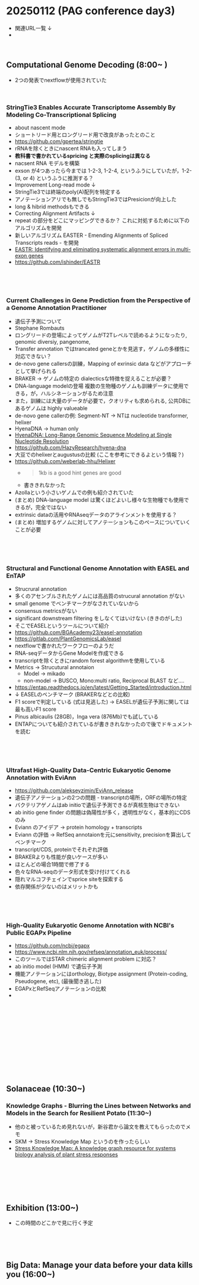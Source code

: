 # 20250112 (PAG conference day3)

- 関連URL一覧 ↓
- 

&nbsp;

## Computational Genome Decoding (8:00~ )

- 2つの発表でnextflowが使用されていた

&nbsp;

### StringTie3 Enables Accurate Transcriptome Assembly By Modeling Co-Transcriptional Splicing

- about nascent mode
- ショートリード用とロングリード用で改良があったとのこと
- https://github.com/gpertea/stringtie
- rRNAを除くときにnascent RNAも入ってしまう
- **教科書で書かれているspricing と実際のsplicingは異なる**
- nacsent RNA モデルを構築
- exson が4つあったら今までは 1-2-3, 1-2-4, というふうにしていたが，1-2-(3, or 4) というふうに推測する？
- Improvement Long-read mode ↓
- StringTie3では終端のpoly(A)配列を特定する
- アノテーションアリでも無しでもStringTie3ではPresicionが向上した
- long & hibrid methodsもできる
- Correcting Alignment Artifacts ↓
- repeat の部分をどこにマッピングできるか？ これに対処するために以下のアルゴリズムを開発
- 新しいアルゴリズム EASTER - Emending Alignments of Spliced Transcripts reads - を開発
- [EASTR: Identifying and eliminating systematic alignment errors in multi-exon genes](https://doi.org/10.1038/s41467-023-43017-4)
- https://github.com/ishinder/EASTR

&nbsp;

&nbsp;

### Current Challenges in Gene Prediction from the Perspective of a Genome Annotation Practitioner 

- 遺伝子予測について
- Stephane Rombauts
- ロングリードの登場によってゲノムがT2Tレベルで読めるようになったり, genomic diversiy, pangenome,
- Transfer annotation ではtrancated geneとかを見逃す，ゲノムの多様性に対応できない？
- de-novo gene callersの訓練，Mapping of exrinsic data などがアプローチとして挙げられる
- BRAKER -> ゲノムの特定の dialecticsな特徴を捉えることが必要？
- DNA-language modelの登場 複数の生物種のゲノムも訓練データに使用できる，が，ハルシネーションがるため注意
- また，訓練には大量のデータが必要で，クオリティも求められる, 公共DBにあるゲノムは highly valueable 
- de-novo gene callerの例: Segment-NT -> NTは nucleotide transformer, helixer
- HyenaDNA -> human only
- [HyenaDNA: Long-Range Genomic Sequence Modeling at Single Nucleotide Resolution](https://doi.org/10.48550/arXiv.2306.15794)
- https://github.com/HazyResearch/hyena-dna
- 大豆でのhelixerとaugustusの比較 (ここを参考にできるよという情報？)
- https://github.com/weberlab-hhu/Helixer
  - > 1kb is a good hint genes are good
  - 書ききれなかった
- Azollaという小さいゲノムでの例も紹介されていた
- (まとめ) DNA-language model は驚くほどよいし様々な生物種でも使用できるが，完全ではない
- extrinsic dataの活用やRNAseqデータのアラインメントを使用する？
- (まとめ) 増加するゲノムに対してアノテーションもこのペースについていくことが必要

&nbsp;

&nbsp;

### Structural and Functional Genome Annotation with EASEL and EnTAP

- Strucrural annotation
- 多くのアセンブルされたゲノムには高品質のstrucural annotation がない
- small genome でベンチマークがなされていないから
- consensus metricsがない
- significant downstream filtering をしなくてはいけない (ききのがした)
- そこでEASELというツールについて紹介
- https://github.com/BGAcademy23/easel-annotation
- https://gitlab.com/PlantGenomicsLab/easel
- nextflowで書かれたワークフローのようだ
- RNA-seqデータからGene Modelを作成できる
- transcriptを除くときにrandom forest algorithmを使用している
- Metrics -> Strucutural annotaion
  - Model -> mikado
  - non-model -> BUSCO, Mono:multi ratio, Reciprocal BLAST など....
- https://entap.readthedocs.io/en/latest/Getting_Started/introduction.html
- ↓ EASELのベンチマーク (BRAKERなどとの比較)
- F1 scoreで判定している (式は見逃した) -> EASELが遺伝子予測に関しては最も高いF1 score
- Pinus albicaulis (28GB)，Inga vera (876Mb)でも試している
- ENTAPについても紹介されているが書ききれなかったので後でドキュメントを読む

&nbsp;

&nbsp;

### Ultrafast High-Quality Data-Centric Eukaryotic Genome Annotation with EviAnn

- https://github.com/alekseyzimin/EviAnn_release
- 遺伝子アノテーションの2つの問題 - transcriptの場所，ORFの場所の特定
- バクテリアゲノムはab initioで遺伝子予測できるが真核生物はできない
- ab initio gene finder の問題は偽陽性が多く，透明性がなく，基本的にCDSのみ
- Eviann のアイデア -> protein homology + transcripts
- Eviann の評価 -> RefSeq annotaionを元にsensitivity, precisionを算出してベンチマーク
- transcript/CDS, proteinでそれぞれ評価
- BRAKERよりも性能が良いケースが多い
- ほとんどの場合1時間で修了する
- 色々なRNA-seqのデータ形式を受け付けてくれる
- 隠れマルコフチェインでsprice siteを探索する
- 依存関係が少ないのはメリットかも

&nbsp;

&nbsp;

### High-Quality Eukaryotic Genome Annotation with NCBI's Public EGAPx Pipeline

- https://github.com/ncbi/egapx
- https://www.ncbi.nlm.nih.gov/refseq/annotation_euk/process/
- このツールではSTAR chimeric alignment problem に対応？
- ab initio model (HMM) で遺伝子予測
- 機能アノテーションにはorthology, Biotype assignment (Protein-coding, Pseudogene, etc), (最後聞き逃した)
- EGAPxとRefSeqアノテーションの比較
- 

&nbsp;

&nbsp;

&nbsp;

## 

&nbsp;

&nbsp;

&nbsp;

## Solanaceae (10:30~)

### Knowledge Graphs - Blurring the Lines between Networks and Models in the Search for Resilient Potato (11:30~)

- 他のと被っているため見れないが，新谷君から論文を教えてもらったのでメモ
- SKM -> Stress Knowledge Map というのを作ったらしい
- [Stress Knowledge Map: A knowledge graph resource for systems biology analysis of plant stress responses](https://doi.org/10.1016/j.xplc.2024.100920)

&nbsp;

&nbsp;

&nbsp;

## Exhibition (13:00~)

- この時間のどこかで見に行く予定

&nbsp;

&nbsp;

## Big Data: Manage your data before your data kills you (16:00~)

